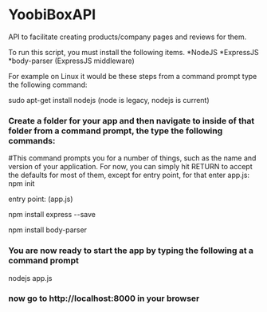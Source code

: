 # YoobiBoxAPI
API to facilitate creating products/company pages and reviews for them. 

 To run this script, you must install the following items.
 *NodeJS
 *ExpressJS
 *body-parser (ExpressJS middleware)
 
 For example on Linux it would be these steps from a command prompt type the following command:
 
 sudo apt-get install nodejs (node is legacy, nodejs is current)
 
 ### Create a folder for your app and then navigate to inside of that folder from a command prompt, the type the following commands:
 
 #This command prompts you for a number of things, such as the name and version of your application. For now, you can simply hit RETURN to accept the defaults for most of them, except for entry point, for that enter app.js:
 npm init
 
 entry point: (app.js)
 
 npm install express --save
 
 npm install body-parser
 
 ### You are now ready to start the app by typing the following at a command prompt
 
 nodejs app.js
 
 ### now go to http://localhost:8000 in your browser

